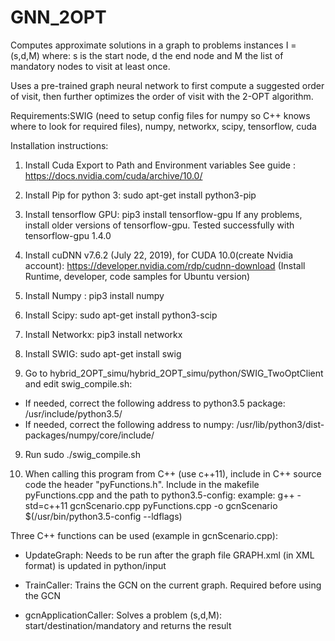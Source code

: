 # GNN_2OPT

Computes approximate solutions in a graph to problems instances I = (s,d,M) where: s is the start node, d the end node and M the list of mandatory nodes to visit at least once.

Uses a pre-trained graph neural network to first compute a suggested order of visit, then further optimizes the order of visit with the 2-OPT algorithm.

Requirements:SWIG (need to setup config files for numpy so C++ knows where to look for required files), numpy, networkx, scipy, tensorflow, cuda

Installation instructions:

1) Install Cuda
Export to Path and Environment variables
See guide : https://docs.nvidia.com/cuda/archive/10.0/

2) Install Pip for python 3: sudo apt-get install python3-pip

3) Install tensorflow GPU: pip3 install tensorflow-gpu
If any problems, install older versions of tensorflow-gpu.
Tested successfully with tensorflow-gpu 1.4.0

3) Install cuDNN v7.6.2 (July 22, 2019), for CUDA 10.0(create Nvidia account):
https://developer.nvidia.com/rdp/cudnn-download
(Install Runtime, developer, code samples for Ubuntu version)

4) Install Numpy : pip3 install numpy

5) Install Scipy: sudo apt-get install python3-scip

6) Install Networkx: pip3 install networkx

7) Install SWIG: sudo apt-get install swig

8) Go to hybrid_2OPT_simu/hybrid_2OPT_simu/python/SWIG_TwoOptClient and edit swig_compile.sh:
- If needed, correct the following address to python3.5 package: /usr/include/python3.5/
- If needed, correct the following address to numpy: /usr/lib/python3/dist-packages/numpy/core/include/

9) Run sudo ./swig_compile.sh

10) When calling this program from C++ (use c++11),  include in C++ source code the header "pyFunctions.h". Include in the makefile pyFunctions.cpp and the path to python3.5-config:
example: g++ -std=c++11 gcnScenario.cpp pyFunctions.cpp -o gcnScenario $(/usr/bin/python3.5-config --ldflags)

Three C++ functions can be used (example in gcnScenario.cpp):

- UpdateGraph: Needs to be run after the graph file GRAPH.xml (in XML format) is updated in python/input

- TrainCaller: Trains the GCN on the current graph. Required before using the GCN

- gcnApplicationCaller: Solves a problem (s,d,M): start/destination/mandatory and returns the result



